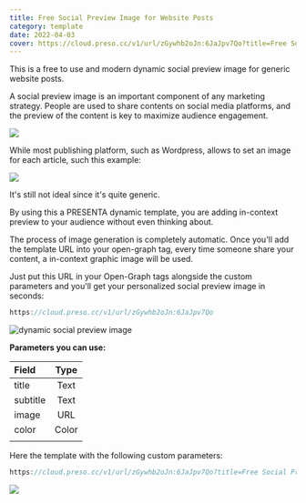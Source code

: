 ```yaml
---
title: Free Social Preview Image for Website Posts
category: template
date: 2022-04-03
cover: https://cloud.preso.cc/v1/url/zGywhb2oJn:6JaJpv7Qo?title=Free Social Preview Image for Website Articles&subtitle=Released at 3rd April, 2022&image=https://source.unsplash.com/random/
---
```


This is a free to use and modern dynamic social preview image for generic website posts.

A social preview image is an important component of any marketing strategy. People are used to share contents on social media platforms, and the preview of the content is key to maximize audience engagement.

<div class="img">

![](../blog/covers/apple-og.png)

</div>

While most publishing platform, such as Wordpress, allows to set an image for each article, such this example:

<div class="img">

![](../blog/covers/tc-og.png)

</div>

It's still not ideal since it's quite generic.

By using this a PRESENTA dynamic template, you are adding in-context preview to your audience without even thinking about.

The process of image generation is completely automatic.
Once you'll add the template URL into your open-graph tag, every time someone share your content, a in-context graphic image will be used.

Just put this URL in your Open-Graph tags alongside the custom parameters and you'll get your personalized social preview image in seconds:

```js
https://cloud.preso.cc/v1/url/zGywhb2oJn:6JaJpv7Qo
```



<div class="img">

![dynamic social preview image](https://cloud.preso.cc/v1/url/zGywhb2oJn:6JaJpv7Qo)

</div>

**Parameters you can use:**

| Field    | Type  |
| :------- | :---: |
| title    | Text  |
| subtitle | Text  |
| image    |  URL  |
| color    | Color |
|          |       |


Here the template with the following custom parameters:

```js
https://cloud.preso.cc/v1/url/zGywhb2oJn:6JaJpv7Qo?title=Free Social Preview Image for Website Articles&subtitle=Released at 3rd April, 2022&image=https://source.unsplash.com/random/
```

<div class="img"><img src="https://cloud.preso.cc/v1/url/zGywhb2oJn:6JaJpv7Qo?title=Free Social Preview Image for Website Articles&subtitle=Released at 3rd April, 2022&image=https://source.unsplash.com/random/" /></div>